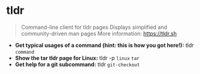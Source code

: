 # tldr
> Command-line client for tldr pages
> Displays simplified and community-driven man pages
> More information: <https://tldr.sh>
- **Get typical usages of a command (hint: this is how you got here!):**
tldr `command`
- **Show the tar tldr page for Linux:**
tldr -p `linux` `tar`
- **Get help for a git subcommand:**
tldr `git-checkout`
